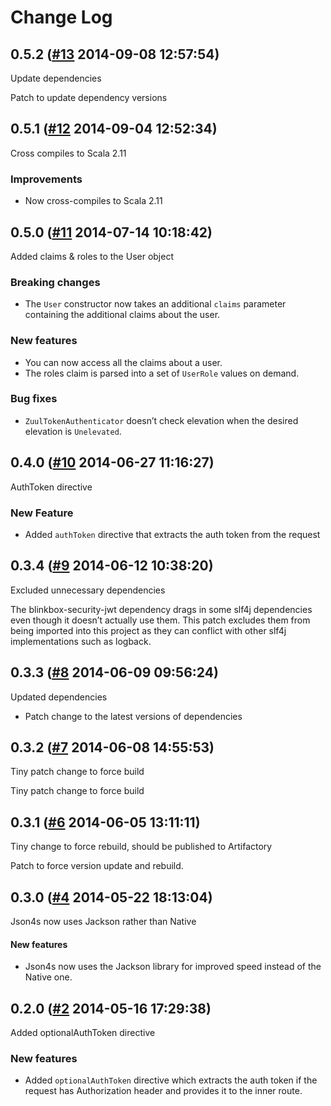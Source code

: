 # Change Log

## 0.5.2 ([#13](https://git.mobcastdev.com/Platform/common-spray-auth/pull/13) 2014-09-08 12:57:54)

Update dependencies

Patch to update dependency versions

## 0.5.1 ([#12](https://git.mobcastdev.com/Platform/common-spray-auth/pull/12) 2014-09-04 12:52:34)

Cross compiles to Scala 2.11

### Improvements

* Now cross-compiles to Scala 2.11

## 0.5.0 ([#11](https://git.mobcastdev.com/Platform/common-spray-auth/pull/11) 2014-07-14 10:18:42)

Added claims & roles to the User object

### Breaking changes

- The `User` constructor now takes an additional `claims` parameter
containing the additional claims about the user.

### New features

- You can now access all the claims about a user.
- The roles claim is parsed into a set of `UserRole` values on demand.

### Bug fixes

- `ZuulTokenAuthenticator` doesn’t check elevation when the desired
elevation is `Unelevated`.

## 0.4.0 ([#10](https://git.mobcastdev.com/Platform/common-spray-auth/pull/10) 2014-06-27 11:16:27)

AuthToken directive

### New Feature

- Added `authToken` directive that extracts the auth token from the request

## 0.3.4 ([#9](https://git.mobcastdev.com/Platform/common-spray-auth/pull/9) 2014-06-12 10:38:20)

Excluded unnecessary dependencies

The blinkbox-security-jwt dependency drags in some slf4j dependencies
even though it doesn’t actually use them. This patch excludes them from
being imported into this project as they can conflict with other slf4j
implementations such as logback.

## 0.3.3 ([#8](https://git.mobcastdev.com/Platform/common-spray-auth/pull/8) 2014-06-09 09:56:24)

Updated dependencies

- Patch change to the latest versions of dependencies

## 0.3.2 ([#7](https://git.mobcastdev.com/Platform/common-spray-auth/pull/7) 2014-06-08 14:55:53)

Tiny patch change to force build

Tiny patch change to force build

## 0.3.1 ([#6](https://git.mobcastdev.com/Platform/common-spray-auth/pull/6) 2014-06-05 13:11:11)

Tiny change to force rebuild, should be published to Artifactory

Patch to force version update and rebuild.

## 0.3.0 ([#4](https://git.mobcastdev.com/Platform/common-spray-auth/pull/4) 2014-05-22 18:13:04)

Json4s now uses Jackson rather than Native

#### New features

- Json4s now uses the Jackson library for improved speed instead of the Native one.

## 0.2.0 ([#2](https://git.mobcastdev.com/Platform/common-spray-auth/pull/2) 2014-05-16 17:29:38)

Added optionalAuthToken directive

### New features

- Added ```optionalAuthToken``` directive which extracts the auth token if the request has Authorization header and provides it to the inner route.

